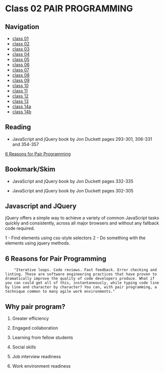 # Class 02 PAIR PROGRAMMING

## Navigation ##
 - [class 01](class-01.md)
 - [class 02](class-02.md)
 - [class 03](class-03.md) 
 - [class 04](class-04.md)
 - [class 05](class-05.md)
 - [class 06](class-06.md)
 - [class 07](class-07.md)
 - [class 08](class-08.md)
 - [class 09](class-09.md) 
 - [class 10](class-10.md)
 - [class 11](class-11.md)
 - [class 12](class-12.md)
 - [class 13](class-13.md)
 - [class 14a](class-14a.md)
 - [class 14b](class-14b.md)


## Reading
 - JavaScript and jQuery book by Jon Duckett pages 293-301, 306-331 and 354-357

[6 Reasons for Pair Programming](https://www.codefellows.org/blog/6-reasons-for-pair-programming/)

## Bookmark/Skim
 - JavaScript and jQuery book by Jon Duckett pages 332-335

 - JavaScript and jQuery book by Jon Duckett pages 302-305


## Javascript and JQuery

jQuery offers a simple way to achieve a variety of common JavaScript tasks quickly and consistently, across all major browsers and without any fallback code required.

1 - Find elements using css-style selectors
2 - Do something with the elements using jquery methods.

## 6 Reasons for Pair Programming

        "Iterative loops. Code reviews. Fast feedback. Error checking and linting. These are software engineering practices that have proven to dramatically improve the quality of code developers produce. What if you can could get all of this, instantaneously, while typing code line by line and character by character? You can, with pair programming, a technique common to many agile work environments."

## Why pair program?

1. Greater efficiency

2. Engaged collaboration

3. Learning from fellow students

4. Social skills

5. Job interview readiness

6. Work environment readiness




